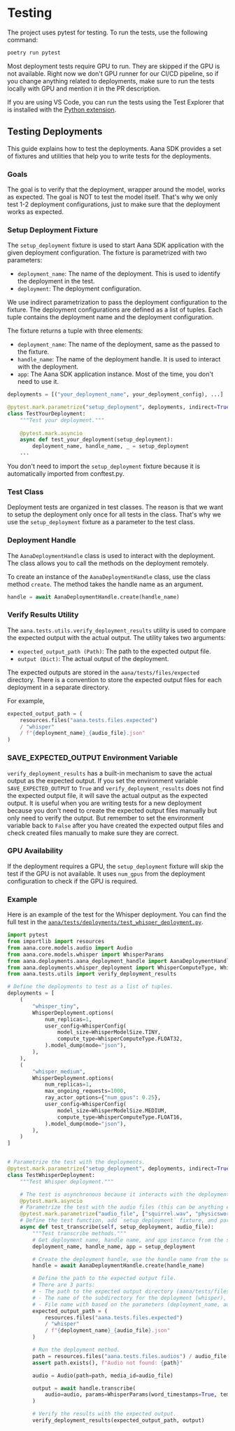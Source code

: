 # Testing

The project uses pytest for testing. To run the tests, use the following command:

```bash
poetry run pytest
```

Most deployment tests require GPU to run. They are skipped if the GPU is not available. Right now we don't GPU runner for our CI/CD pipeline, so if you change anything related to deployments, make sure to run the tests locally with GPU and mention it in the PR description.

If you are using VS Code, you can run the tests using the Test Explorer that is installed with the [Python extension](https://code.visualstudio.com/docs/python/testing).

## Testing Deployments

This guide explains how to test the deployments. Aana SDK provides a set of fixtures and utilities that help you to write tests for the deployments. 

### Goals

The goal is to verify that the deployment, wrapper around the model, works as expected. The goal is NOT to test the model itself. That's why we only test 1-2 deployment configurations, just to make sure that the deployment works as expected.

### Setup Deployment Fixture

The `setup_deployment` fixture is used to start Aana SDK application with the given deployment configuration. The fixture is parametrized with two parameters:
- `deployment_name`: The name of the deployment. This is used to identify the deployment in the test.
- `deployment`: The deployment configuration. 

We use indirect parametrization to pass the deployment configuration to the fixture. The deployment configurations are defined as a list of tuples. Each tuple contains the deployment name and the deployment configuration.

The fixture returns a tuple with three elements:
- `deployment_name`: The name of the deployment, same as the passed to the fixture.
- `handle_name`: The name of the deployment handle. It is used to interact with the deployment.
- `app`: The Aana SDK application instance. Most of the time, you don't need to use it.

```python
deployments = [("your_deployment_name", your_deployment_config), ...]

@pytest.mark.parametrize("setup_deployment", deployments, indirect=True)
class TestYourDeployment:
    """Test your deployment."""
    
    @pytest.mark.asyncio
    async def test_your_deployment(setup_deployment):
        deployment_name, handle_name, _ = setup_deployment
    ...
```

You don't need to import the `setup_deployment` fixture because it is automatically imported from conftest.py.

### Test Class

Deployment tests are organized in test classes. The reason is that we want to setup the deployment only once for all tests in the class. That's why we use the `setup_deployment` fixture as a parameter to the test class.



### Deployment Handle

The `AanaDeploymentHandle` class is used to interact with the deployment. The class allows you to call the methods on the deployment remotely. 

To create an instance of the `AanaDeploymentHandle` class, use the class method `create`. The method takes the handle name as an argument.

```python
handle = await AanaDeploymentHandle.create(handle_name)
```

### Verify Results Utility

The `aana.tests.utils.verify_deployment_results` utility is used to compare the expected output with the actual output. The utility takes two arguments:
- `expected_output_path (Path)`: The path to the expected output file.
- `output (Dict)`: The actual output of the deployment.

The expected outputs are stored in the `aana/tests/files/expected` directory. There is a convention to store the expected output files for each deployment in a separate directory.

For example,

```python
expected_output_path = (
    resources.files("aana.tests.files.expected")
    / "whisper"
    / f"{deployment_name}_{audio_file}.json"
)
```

### SAVE_EXPECTED_OUTPUT Environment Variable

`verify_deployment_results` has a built-in mechanism to save the actual output as the expected output. If you set the environment variable `SAVE_EXPECTED_OUTPUT` to `True` and `verify_deployment_results` does not find the expected output file, it will save the actual output as the expected output. It is useful when you are writing tests for a new deployment because you don't need to create the expected output files manually but only need to verify the output. But remember to set the environment variable back to `False` after you have created the expected output files and check created files manually to make sure they are correct.


### GPU Availability

If the deployment requires a GPU, the `setup_deployment` fixture will skip the test if the GPU is not available. It uses `num_gpus` from the deployment configuration to check if the GPU is required.


### Example

Here is an example of the test for the Whisper deployment. You can find the full test in the [`aana/tests/deployments/test_whisper_deployment.py`](https://github.com/mobiusml/aana_sdk/blob/main/aana/tests/deployments/test_whisper_deployment.py).

```python
import pytest
from importlib import resources
from aana.core.models.audio import Audio
from aana.core.models.whisper import WhisperParams
from aana.deployments.aana_deployment_handle import AanaDeploymentHandle
from aana.deployments.whisper_deployment import WhisperComputeType, WhisperConfig, WhisperDeployment, WhisperModelSize
from aana.tests.utils import verify_deployment_results

# Define the deployments to test as a list of tuples.
deployments = [
    (
        "whisper_tiny",
        WhisperDeployment.options(
            num_replicas=1,
            user_config=WhisperConfig(
                model_size=WhisperModelSize.TINY,
                compute_type=WhisperComputeType.FLOAT32,
            ).model_dump(mode="json"),
        ),
    ),
    (
        "whisper_medium",
        WhisperDeployment.options(
            num_replicas=1,
            max_ongoing_requests=1000,
            ray_actor_options={"num_gpus": 0.25},
            user_config=WhisperConfig(
                model_size=WhisperModelSize.MEDIUM,
                compute_type=WhisperComputeType.FLOAT16,
            ).model_dump(mode="json"),
        ),
    )
]


# Parametrize the test with the deployments.
@pytest.mark.parametrize("setup_deployment", deployments, indirect=True)
class TestWhisperDeployment:
    """Test Whisper deployment."""

    # The test is asynchronous because it interacts with the deployment.
    @pytest.mark.asyncio
    # Parametrize the test with the audio files (this can be anything else like prompts etc.).
    @pytest.mark.parametrize("audio_file", ["squirrel.wav", "physicsworks.wav"])
    # Define the test function, add `setup_deployment` fixture, and parameterized arguments to the function.
    async def test_transcribe(self, setup_deployment, audio_file):
        """Test transcribe methods."""
        # Get deployment name, handle name, and app instance from the setup_deployment fixture.
        deployment_name, handle_name, app = setup_deployment

        # Create the deployment handle, use the handle name from the setup_deployment fixture.
        handle = await AanaDeploymentHandle.create(handle_name)

        # Define the path to the expected output file. 
        # There are 3 parts: 
        # - The path to the expected output directory (aana/tests/files/expected), should not be changed.
        # - The name of the subdirectory for the deployment (whisper), should be changed for each deployment type.
        # - File name with based on the parameters (deployment_name, audio_file, etc.).
        expected_output_path = (
            resources.files("aana.tests.files.expected")
            / "whisper"
            / f"{deployment_name}_{audio_file}.json"
        )

        # Run the deployment method.
        path = resources.files("aana.tests.files.audios") / audio_file
        assert path.exists(), f"Audio not found: {path}"

        audio = Audio(path=path, media_id=audio_file)

        output = await handle.transcribe(
            audio=audio, params=WhisperParams(word_timestamps=True, temperature=0.0)
        )

        # Verify the results with the expected output.
        verify_deployment_results(expected_output_path, output)
```
    
